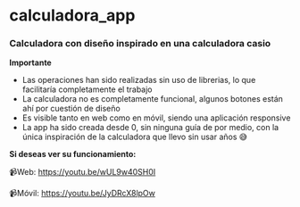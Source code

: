 # calculadora_app

### Calculadora con diseño inspirado en una calculadora casio

**Importante**
- Las operaciones han sido realizadas sin uso de librerias, lo que facilitaría completamente el trabajo
- La calculadora no es completamente funcional, algunos botones están ahí por cuestión de diseño
- Es visible tanto en web como en móvil, siendo una aplicación responsive
- La app ha sido creada desde 0, sin ninguna guía de por medio, con la única inspiración de la calculadora que llevo sin usar años 😅

**Si deseas ver su funcionamiento:**

📹Web: https://youtu.be/wUL9w40SH0I

📹Móvil: https://youtu.be/JyDRcX8lpOw
